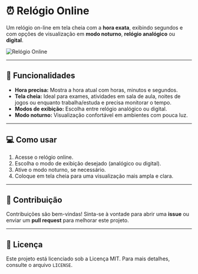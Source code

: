# ⏰ Relógio Online

Um relógio on-line em tela cheia com a **hora exata**, exibindo segundos e com opções de visualização em **modo noturno**, **relógio analógico** ou **digital**.

![Relógio Online](https://github.com/user-attachments/assets/cd0cafef-7ca0-425b-a11b-9d79f18a4af0)

---

## 🚀 Funcionalidades

- **Hora precisa:** Mostra a hora atual com horas, minutos e segundos.
- **Tela cheia:** Ideal para exames, atividades em sala de aula, noites de jogos ou enquanto trabalha/estuda e precisa monitorar o tempo.
- **Modos de exibição:** Escolha entre relógio analógico ou digital.
- **Modo noturno:** Visualização confortável em ambientes com pouca luz.

---

## 💻 Como usar

1. Acesse o relógio online.
2. Escolha o modo de exibição desejado (analógico ou digital).
3. Ative o modo noturno, se necessário.
4. Coloque em tela cheia para uma visualização mais ampla e clara.

---

## 📝 Contribuição

Contribuições são bem-vindas! Sinta-se à vontade para abrir uma **issue** ou enviar um **pull request** para melhorar este projeto.

---

## 📄 Licença

Este projeto está licenciado sob a Licença MIT. Para mais detalhes, consulte o arquivo `LICENSE`.
